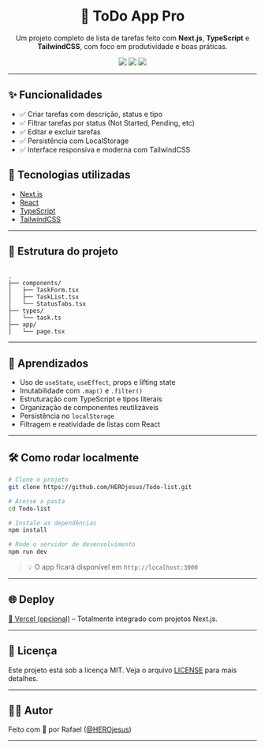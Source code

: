 
<h1 align="center">📝 ToDo App Pro</h1>
<p align="center">
  Um projeto completo de lista de tarefas feito com <strong>Next.js</strong>, <strong>TypeScript</strong> e <strong>TailwindCSS</strong>, com foco em produtividade e boas práticas.
</p>

<p align="center">
  <img src="https://img.shields.io/github/languages/top/HEROjesus/Todo-list?style=for-the-badge"/>
  <img src="https://img.shields.io/github/last-commit/HEROjesus/Todo-list?style=for-the-badge"/>
  <img src="https://img.shields.io/github/license/HEROjesus/Todo-list?style=for-the-badge"/>
</p>

---

## ✨ Funcionalidades

- ✅ Criar tarefas com descrição, status e tipo
- ✅ Filtrar tarefas por status (Not Started, Pending, etc)
- ✅ Editar e excluir tarefas
- ✅ Persistência com LocalStorage
- ✅ Interface responsiva e moderna com TailwindCSS


## 🚀 Tecnologias utilizadas

- [Next.js](https://nextjs.org/)
- [React](https://react.dev/)
- [TypeScript](https://www.typescriptlang.org/)
- [TailwindCSS](https://tailwindcss.com/)

---

## 📂 Estrutura do projeto

```

.
├── components/
│   ├── TaskForm.tsx
│   ├── TaskList.tsx
│   └── StatusTabs.tsx
├── types/
│   └── task.ts
├── app/
│   └── page.tsx

````

---

## 🧠 Aprendizados

- Uso de `useState`, `useEffect`, props e lifting state
- Imutabilidade com `.map()` e `.filter()`
- Estruturação com TypeScript e tipos literais
- Organização de componentes reutilizáveis
- Persistência no `localStorage`
- Filtragem e reatividade de listas com React

---

## 🛠️ Como rodar localmente

```bash
# Clone o projeto
git clone https://github.com/HEROjesus/Todo-list.git

# Acesse a pasta
cd Todo-list

# Instale as dependências
npm install

# Rode o servidor de desenvolvimento
npm run dev
````

> 💡 O app ficará disponível em `http://localhost:3000`

---

## 🌐 Deploy

[🔗 Vercel (opcional)](https://vercel.com/) – Totalmente integrado com projetos Next.js.

---

## 📌 Licença

Este projeto está sob a licença MIT. Veja o arquivo [LICENSE](LICENSE) para mais detalhes.

---

## 🙋‍♂️ Autor

Feito com 💙 por Rafael ([@HEROjesus](https://github.com/HEROjesus))

---